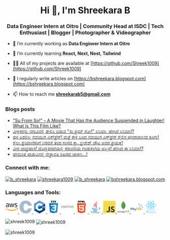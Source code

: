 <h1 align="center">Hi 👋, I'm Shreekara B</h1>
<h3 align="center">Data Engineer Intern at Oitro | Community Head at ISDC | Tech Enthusiast | Blogger | Photographer & Videographer</h3>


- 🔭 I’m currently working as **Data Engineer Intern at Oitro**

- 🌱 I’m currently learning **React, Next, Nest, Tailwind**

- 👨‍💻 All of my projects are available at [https://github.com/Shreek1009](https://github.com/Shreek1009)

- 📝 I regularly write articles on [https://bshreekara.blogspot.com](https://bshreekara.blogspot.com)

- 📫 How to reach me **shreekarab5@gmail.com**

### Blogs posts
<!-- BLOG-POST-LIST:START -->
- [&quot;Su From So!&quot; – A Movie That Has the Audience Suspended in Laughter! What Is This Film Like?](https://bshreekara.blogspot.com/2025/07/su-from-so-kannada-movie-review.html)
- [ವೀಕ್ಷಕರನ್ನು ನಗುವಿನಲ್ಲಿ ತೇಲಿಸಿ ಬಿಡುವ &quot;ಸು ಫ್ರಮ್ ಸೋ!&quot; ಸಿನಿಮಾ, ಹೇಗಿದೆ ಸಿನಿಮಾ!?](https://bshreekara.blogspot.com/2025/07/my-review-on-su-from-so-movie.html)
- [ಹಳಿ ಏರಲಿಲ್ಲ ನವಯುಗ ಎಕ್ಸ್‌ಪ್ರೆಸ್! ಮತ್ತೆ ಕೇಳಿ ಬಂದ ನವಯುಗ ಎಕ್ಸ್‌ಪ್ರೆಸ್ ರೈಲಿನ ಪುನರಾರಂಭದ ಕೂಗು! ರೈಲು ಪ್ರಯಾಣಿಕರಿಗೆ ಭರವಸೆ ತಂದ ಸಂಸದ ಕ್ಯಾ. ಬ್ರಿಜೇಶ್ ಚೌಟ ಅವರ ಪ್ರಯತ್ನ!](https://bshreekara.blogspot.com/2025/07/demand-to-restart-mangaluru-katra-navyug-exp.html)
- [ವೀರ ಚಂದ್ರಹಾಸ! ದೊಡ್ಡಪರದೆಯಲ್ಲಿ ಕರಾವಳಿಯ ಗಂಡುಕಲೆಯ ಅಬ್ಬರ! ಹೇಗಿದೆ ಈ ಸಿನಿಮಾ!?](https://bshreekara.blogspot.com/2025/07/my-review-on-veera-chandrahasa-movie.html)
- [ಹೇಮಂತ ಋತುವಿನಲ್ಲಿ ನೇತ್ರಾವತಿ ಶಿಖರದ ಚಾರಣ...!](https://bshreekara.blogspot.com/2025/01/one-day-trekking-to-nethravati-peak.html)
<!-- BLOG-POST-LIST:END -->

<h3 align="left">Connect with me:</h3>
<p align="left">
<a href="https://twitter.com/b_shreekara" target="blank"><img align="center" src="https://raw.githubusercontent.com/rahuldkjain/github-profile-readme-generator/master/src/images/icons/Social/twitter.svg" alt="b_shreekara" height="30" width="40" /></a>
<a href="https://linkedin.com/in/shreekara1009" target="blank"><img align="center" src="https://raw.githubusercontent.com/rahuldkjain/github-profile-readme-generator/master/src/images/icons/Social/linked-in-alt.svg" alt="shreekara1009" height="30" width="40" /></a>
<a href="https://instagram.com/b_shreekara" target="blank"><img align="center" src="https://raw.githubusercontent.com/rahuldkjain/github-profile-readme-generator/master/src/images/icons/Social/instagram.svg" alt="b_shreekara" height="30" width="40" /></a>
<a href="https://bshreekara.blogspot.com" target="blank"><img align="center" src="https://raw.githubusercontent.com/rahuldkjain/github-profile-readme-generator/master/src/images/icons/Social/rss.svg" alt="bshreekara.blogspot.com" height="30" width="40" /></a>
</p>

<h3 align="left">Languages and Tools:</h3>
<p align="left"> <a href="https://aws.amazon.com" target="_blank" rel="noreferrer"> <img src="https://raw.githubusercontent.com/devicons/devicon/master/icons/amazonwebservices/amazonwebservices-original-wordmark.svg" alt="aws" width="40" height="40"/> </a> <a href="https://www.cprogramming.com/" target="_blank" rel="noreferrer"> <img src="https://raw.githubusercontent.com/devicons/devicon/master/icons/c/c-original.svg" alt="c" width="40" height="40"/> </a> <a href="https://www.w3schools.com/cpp/" target="_blank" rel="noreferrer"> <img src="https://raw.githubusercontent.com/devicons/devicon/master/icons/cplusplus/cplusplus-original.svg" alt="cplusplus" width="40" height="40"/> </a> <a href="https://www.w3schools.com/css/" target="_blank" rel="noreferrer"> <img src="https://raw.githubusercontent.com/devicons/devicon/master/icons/css3/css3-original-wordmark.svg" alt="css3" width="40" height="40"/> </a> <a href="https://expressjs.com" target="_blank" rel="noreferrer"> <img src="https://raw.githubusercontent.com/devicons/devicon/master/icons/express/express-original-wordmark.svg" alt="express" width="40" height="40"/> </a> <a href="https://www.w3.org/html/" target="_blank" rel="noreferrer"> <img src="https://raw.githubusercontent.com/devicons/devicon/master/icons/html5/html5-original-wordmark.svg" alt="html5" width="40" height="40"/> </a> <a href="https://www.java.com" target="_blank" rel="noreferrer"> <img src="https://raw.githubusercontent.com/devicons/devicon/master/icons/java/java-original.svg" alt="java" width="40" height="40"/> </a> <a href="https://developer.mozilla.org/en-US/docs/Web/JavaScript" target="_blank" rel="noreferrer"> <img src="https://raw.githubusercontent.com/devicons/devicon/master/icons/javascript/javascript-original.svg" alt="javascript" width="40" height="40"/> </a> <a href="https://www.mongodb.com/" target="_blank" rel="noreferrer"> <img src="https://raw.githubusercontent.com/devicons/devicon/master/icons/mongodb/mongodb-original-wordmark.svg" alt="mongodb" width="40" height="40"/> </a> <a href="https://www.mysql.com/" target="_blank" rel="noreferrer"> <img src="https://raw.githubusercontent.com/devicons/devicon/master/icons/mysql/mysql-original-wordmark.svg" alt="mysql" width="40" height="40"/> </a> <a href="https://nestjs.com/" target="_blank" rel="noreferrer"><a href="https://reactjs.org/" target="_blank" rel="noreferrer"> <img src="https://raw.githubusercontent.com/devicons/devicon/master/icons/react/react-original-wordmark.svg" alt="react" width="40" height="40"/> </a> </p>

<p><img align="left" src="https://github-readme-stats.vercel.app/api/top-langs?username=shreek1009&show_icons=true&locale=en&layout=compact" alt="shreek1009" /></p>

<p>&nbsp;<img align="center" src="https://github-readme-stats.vercel.app/api?username=shreek1009&show_icons=true&locale=en" alt="shreek1009" /></p>

<p><img align="center" src="https://github-readme-streak-stats.herokuapp.com/?user=shreek1009&" alt="shreek1009" /></p>
